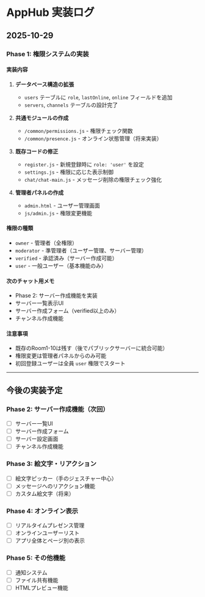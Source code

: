 # AppHub 実装ログ

## 2025-10-29

### Phase 1: 権限システムの実装

#### 実装内容
1. **データベース構造の拡張**
   - `users` テーブルに `role`, `lastOnline`, `online` フィールドを追加
   - `servers`, `channels` テーブルの設計完了

2. **共通モジュールの作成**
   - `/common/permissions.js` - 権限チェック関数
   - `/common/presence.js` - オンライン状態管理（将来実装）

3. **既存コードの修正**
   - `register.js` - 新規登録時に `role: 'user'` を設定
   - `settings.js` - 権限に応じた表示制御
   - `chat/chat-main.js` - メッセージ削除の権限チェック強化

4. **管理者パネルの作成**
   - `admin.html` - ユーザー管理画面
   - `js/admin.js` - 権限変更機能

#### 権限の種類
- `owner` - 管理者（全権限）
- `moderator` - 準管理者（ユーザー管理、サーバー管理）
- `verified` - 承認済み（サーバー作成可能）
- `user` - 一般ユーザー（基本機能のみ）

#### 次のチャット用メモ
- Phase 2: サーバー作成機能を実装
- サーバー一覧表示UI
- サーバー作成フォーム（verified以上のみ）
- チャンネル作成機能

#### 注意事項
- 既存のRoom1-10は残す（後でパブリックサーバーに統合可能）
- 権限変更は管理者パネルからのみ可能
- 初回登録ユーザーは全員 `user` 権限でスタート

---

## 今後の実装予定

### Phase 2: サーバー作成機能（次回）
- [ ] サーバー一覧UI
- [ ] サーバー作成フォーム
- [ ] サーバー設定画面
- [ ] チャンネル作成機能

### Phase 3: 絵文字・リアクション
- [ ] 絵文字ピッカー（手のジェスチャー中心）
- [ ] メッセージへのリアクション機能
- [ ] カスタム絵文字（将来）

### Phase 4: オンライン表示
- [ ] リアルタイムプレゼンス管理
- [ ] オンラインユーザーリスト
- [ ] アプリ全体とページ別の表示

### Phase 5: その他機能
- [ ] 通知システム
- [ ] ファイル共有機能
- [ ] HTMLプレビュー機能